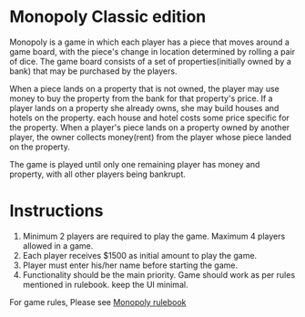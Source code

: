 # Monopoly Classic edition

Monopoly is a game in which each player has a piece that moves around a game board, with the piece's change in location determined by rolling a pair of dice. The game board consists of a set of properties(initially owned by a bank) that may be purchased by the players.

When a piece lands on a property that is not owned, the player may use money to buy the property from the bank for that property's price. If a player lands on a property she already owns, she may build houses and hotels on the property. each house and hotel costs some price specific for the property. When a player's piece lands on a property owned by another player, the owner collects money(rent) from the player whose piece landed on the property.

The game is played until only one remaining player has money and property, with all other players being bankrupt.

# Instructions

1. Minimum 2 players are required to play the game. Maximum 4 players allowed in a game.
2. Each player receives \$1500 as initial amount to play the game.
3. Player must enter his/her name before starting the game.
4. Functionality should be the main priority. Game should work as per rules mentioned in rulebook. keep the UI minimal.

For game rules, Please see [Monopoly rulebook](https://www.hasbro.com/common/documents/A0AFE3A69EC745EBA77B9A7950BBCA44/AD7742057B1D43609B53D24D75E9CA9B.pdf)
